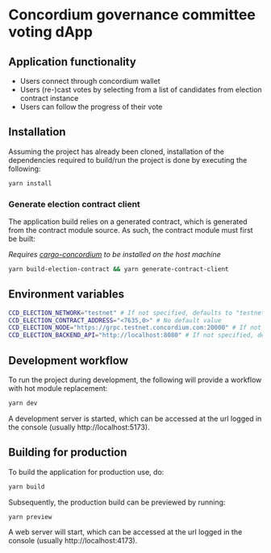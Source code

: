 # Concordium governance committee voting dApp

## Application functionality

-   Users connect through concordium wallet
-   Users (re-)cast votes by selecting from a list of candidates from election contract instance
-   Users can follow the progress of their vote

## Installation

Assuming the project has already been cloned, installation of the dependencies required to build/run the project is done
by executing the following:

```bash
yarn install
```

### Generate election contract client

The application build relies on a generated contract, which is generated from the contract module source. As such, the
contract module must first be built:

_Requires [cargo-concordium](https://developer.concordium.software/en/mainnet/smart-contracts/guides/setup-tools.html#setup-tools) to be installed on the host machine_

```bash
yarn build-election-contract && yarn generate-contract-client
```

## Environment variables

```bash
CCD_ELECTION_NETWORK="testnet" # If not specified, defaults to "testnet"
CCD_ELECTION_CONTRACT_ADDRESS="<7635,0>" # No default value
CCD_ELECTION_NODE="https://grpc.testnet.concordium.com:20000" # If not specififed, default to "http://localhost:20001"
CCD_ELECTION_BACKEND_API="http://localhost:8080" # If not specified, defaults to "http://localhost:8080"
```

## Development workflow

To run the project during development, the following will provide a workflow with hot module replacement:

```bash
yarn dev
```

A development server is started, which can be accessed at the url logged in the console (usually http://localhost:5173).

## Building for production

To build the application for production use, do:

```bash
yarn build
```

Subsequently, the production build can be previewed by running:

```bash
yarn preview
```

A web server will start, which can be accessed at the url logged in the console (usually http://localhost:4173).
